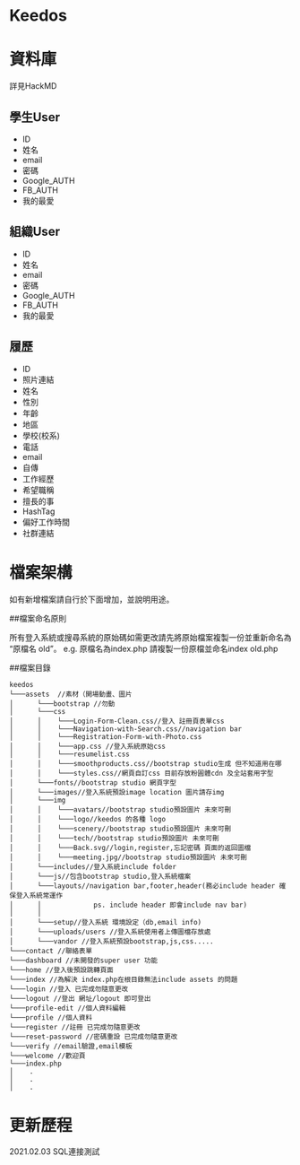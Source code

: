 # Keedos

# 資料庫
詳見HackMD

## 學生User
* ID
* 姓名
* email
* 密碼
* Google_AUTH
* FB_AUTH
* 我的最愛

## 組織User 
* ID
* 姓名
* email
* 密碼
* Google_AUTH
* FB_AUTH
* 我的最愛
      

## 履歷
* ID
* 照片連結
* 姓名
* 性別
* 年齡
* 地區
* 學校(校系)
* 電話
* email
* 自傳
* 工作經歷
* 希望職稱
* 擅長的事
* HashTag
* 偏好工作時間
* 社群連結
               

# 檔案架構

如有新增檔案請自行於下面增加，並說明用途。

##檔案命名原則

所有登入系統或搜尋系統的原始碼如需更改請先將原始檔案複製一份並重新命名為
“原檔名 old”。 e.g. 原檔名為index.php 請複製一份原檔並命名index old.php

##檔案目錄
```
keedos
└───assets  //素材（開場動畫、圖片
│      └───bootstrap //勿動
│      └───css
│      │    └───Login-Form-Clean.css//登入 註冊頁表單css
│      │    └───Navigation-with-Search.css//navigation bar
│      │    └───Registration-Form-with-Photo.css
│      │    └───app.css //登入系統原始css
│      │    └───resumelist.css
│      │    └───smoothproducts.css//bootstrap studio生成 但不知道用在哪
│      │    └───styles.css//網頁自訂css 目前存放粉圓體cdn 及全站套用字型
│      └───fonts//bootstrap studio 網頁字型
│      └───images//登入系統預設image location 圖片請存img
│      └───img
│      │    └───avatars//bootstrap studio預設圖片 未來可刪
│      │    └───logo//keedos 的各種 logo
│      │    └───scenery//bootstrap studio預設圖片 未來可刪
│      │    └───tech//bootstrap studio預設圖片 未來可刪
│      │    └───Back.svg//login,register,忘記密碼 頁面的返回圖檔
│      │    └───meeting.jpg//bootstrap studio預設圖片 未來可刪
│      └───includes//登入系統include folder
│      └───js//包含bootstrap studio,登入系統檔案
│      └───layouts//navigation bar,footer,header(務必include header 確保登入系統常運作 
│      │             ps. include header 即會include nav bar) 
│      │
│      └───setup//登入系統 環境設定（db,email info)
│      └───uploads/users //登入系統使用者上傳圖檔存放處
│      └───vandor //登入系統預設bootstrap,js,css.....
└───contact //聯絡表單
└───dashboard //未開發的super user 功能
└───home //登入後預設跳轉頁面
└───index //為解決 index.php在根目錄無法include assets 的問題
└───login //登入 已完成勿隨意更改
└───logout //登出 網址/logout 即可登出
└───profile-edit //個人資料編輯
└───profile //個人資料
└───register //註冊 已完成勿隨意更改
└───reset-password //密碼重設 已完成勿隨意更改
└───verify //email驗證,email模板
└───welcome //歡迎頁 
└───index.php     
│    .   
│    .
│    .
```

# 更新歷程
2021.02.03 SQL連接測試
